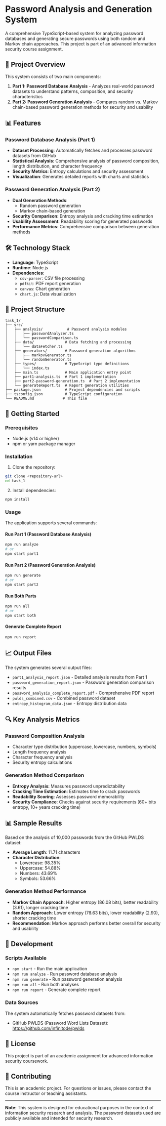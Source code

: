 # Password Analysis and Generation System

A comprehensive TypeScript-based system for analyzing password databases and generating secure passwords using both random and Markov chain approaches. This project is part of an advanced information security course assignment.

## 🎯 Project Overview

This system consists of two main components:

1. **Part 1: Password Database Analysis** - Analyzes real-world password datasets to understand patterns, composition, and security characteristics
2. **Part 2: Password Generation Analysis** - Compares random vs. Markov chain-based password generation methods for security and usability

## 📊 Features

### Password Database Analysis (Part 1)

- **Dataset Processing**: Automatically fetches and processes password datasets from GitHub
- **Statistical Analysis**: Comprehensive analysis of password composition, length distribution, and character frequency
- **Security Metrics**: Entropy calculations and security assessment
- **Visualization**: Generates detailed reports with charts and statistics

### Password Generation Analysis (Part 2)

- **Dual Generation Methods**:
  - Random password generation
  - Markov chain-based generation
- **Security Comparison**: Entropy analysis and cracking time estimation
- **Usability Assessment**: Readability scoring for generated passwords
- **Performance Metrics**: Comprehensive comparison between generation methods

## 🛠️ Technology Stack

- **Language**: TypeScript
- **Runtime**: Node.js
- **Dependencies**:
  - `csv-parser`: CSV file processing
  - `pdfkit`: PDF report generation
  - `canvas`: Chart generation
  - `chart.js`: Data visualization

## 📁 Project Structure

```
task_1/
├── src/
│   ├── analysis/           # Password analysis modules
│   │   ├── passwordAnalyzer.ts
│   │   └── passwordComparison.ts
│   ├── data/              # Data fetching and processing
│   │   └── dataFetcher.ts
│   ├── generators/        # Password generation algorithms
│   │   ├── markovGenerator.ts
│   │   └── randomGenerator.ts
│   ├── types/             # TypeScript type definitions
│   │   └── index.ts
│   ├── main.ts            # Main application entry point
│   ├── part1-analysis.ts  # Part 1 implementation
│   ├── part2-password-generation.ts  # Part 2 implementation
│   └── generateReport.ts  # Report generation utilities
├── package.json           # Project dependencies and scripts
├── tsconfig.json          # TypeScript configuration
└── README.md             # This file
```

## 🚀 Getting Started

### Prerequisites

- Node.js (v14 or higher)
- npm or yarn package manager

### Installation

1. Clone the repository:

```bash
git clone <repository-url>
cd task_1
```

2. Install dependencies:

```bash
npm install
```

### Usage

The application supports several commands:

#### Run Part 1 (Password Database Analysis)

```bash
npm run analyze
# or
npm start part1
```

#### Run Part 2 (Password Generation Analysis)

```bash
npm run generate
# or
npm start part2
```

#### Run Both Parts

```bash
npm run all
# or
npm start both
```

#### Generate Complete Report

```bash
npm run report
```

## 📈 Output Files

The system generates several output files:

- `part1_analysis_report.json` - Detailed analysis results from Part 1
- `password_generation_report.json` - Password generation comparison results
- `password_analysis_complete_report.pdf` - Comprehensive PDF report
- `pwlds_combined.csv` - Combined password dataset
- `entropy_histogram_data.json` - Entropy distribution data

## 🔍 Key Analysis Metrics

### Password Composition Analysis

- Character type distribution (uppercase, lowercase, numbers, symbols)
- Length frequency analysis
- Character frequency analysis
- Security entropy calculations

### Generation Method Comparison

- **Entropy Analysis**: Measures password unpredictability
- **Cracking Time Estimation**: Estimates time to crack passwords
- **Readability Scoring**: Assesses password memorability
- **Security Compliance**: Checks against security requirements (60+ bits entropy, 10+ years cracking time)

## 📊 Sample Results

Based on the analysis of 10,000 passwords from the GitHub PWLDS dataset:

- **Average Length**: 11.71 characters
- **Character Distribution**:
  - Lowercase: 98.35%
  - Uppercase: 54.88%
  - Numbers: 43.69%
  - Symbols: 53.66%

### Generation Method Performance

- **Markov Chain Approach**: Higher entropy (86.08 bits), better readability (3.61), longer cracking time
- **Random Approach**: Lower entropy (78.63 bits), lower readability (2.90), shorter cracking time
- **Recommendation**: Markov approach performs better overall for security and usability

## 🔧 Development

### Scripts Available

- `npm start` - Run the main application
- `npm run analyze` - Run password database analysis
- `npm run generate` - Run password generation analysis
- `npm run all` - Run both analyses
- `npm run report` - Generate complete report

### Data Sources

The system automatically fetches password datasets from:

- GitHub PWLDS (Password Word Lists Dataset): https://github.com/infinitode/pwlds

## 📝 License

This project is part of an academic assignment for advanced information security coursework.

## 🤝 Contributing

This is an academic project. For questions or issues, please contact the course instructor or teaching assistants.

---

**Note**: This system is designed for educational purposes in the context of information security research and analysis. The password datasets used are publicly available and intended for security research.
